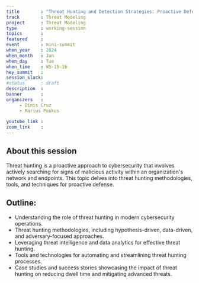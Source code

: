 ```yaml
---
title        : "Threat Hunting and Detection Strategies: Proactive Defense in Action (panel)"
track        : Threat Modeling
project      : Threat Modeling
type         : working-session
topics       : 
featured     :
event        : mini-summit
when_year    : 2024
when_month   : Jun
when_day     : Tue
when_time    : WS-15-16
hey_summit   : 
session_slack:
#status      : draft
description  :
banner       : 
organizers   :
     - Dinis Cruz
     - Marius Poskus
    
youtube_link : 
zoom_link    : 
---
```


## About this session
Threat hunting is a proactive approach to cybersecurity that involves actively searching for signs of malicious activity within an organization's network and endpoints. This topic delves into threat hunting methodologies, tools, and techniques for proactive defense.

## Outline:
- Understanding the role of threat hunting in modern cybersecurity operations.
- Threat hunting methodologies, including hypothesis-driven, data-driven, and adversary-focused approaches.
- Leveraging threat intelligence and data analytics for effective threat hunting.
- Tools and technologies for automating and streamlining threat hunting processes.
- Case studies and success stories showcasing the impact of threat hunting on reducing dwell time and mitigating advanced threats.
